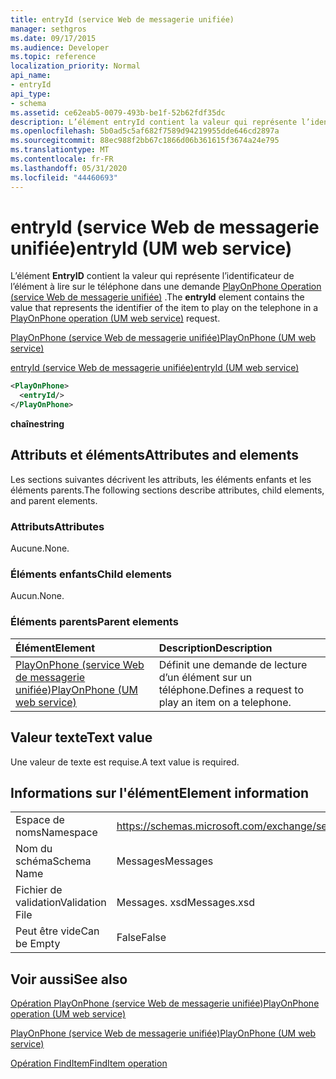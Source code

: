 ```yaml
---
title: entryId (service Web de messagerie unifiée)
manager: sethgros
ms.date: 09/17/2015
ms.audience: Developer
ms.topic: reference
localization_priority: Normal
api_name:
- entryId
api_type:
- schema
ms.assetid: ce62eab5-0079-493b-be1f-52b62fdf35dc
description: L’élément entryId contient la valeur qui représente l’identificateur de l’élément à lire sur le téléphone dans une demande PlayOnPhone Operation (service Web de messagerie unifiée).
ms.openlocfilehash: 5b0ad5c5af682f7589d94219955dde646cd2897a
ms.sourcegitcommit: 88ec988f2bb67c1866d06b361615f3674a24e795
ms.translationtype: MT
ms.contentlocale: fr-FR
ms.lasthandoff: 05/31/2020
ms.locfileid: "44460693"
---
```

# <a name="entryid-um-web-service"></a><span data-ttu-id="659ee-103">entryId (service Web de messagerie unifiée)</span><span class="sxs-lookup"><span data-stu-id="659ee-103">entryId (UM web service)</span></span>

<span data-ttu-id="659ee-104">L’élément **EntryID** contient la valeur qui représente l’identificateur de l’élément à lire sur le téléphone dans une demande [PlayOnPhone Operation (service Web de messagerie unifiée)](playonphone-operation-um-web-service.md) .</span><span class="sxs-lookup"><span data-stu-id="659ee-104">The **entryId** element contains the value that represents the identifier of the item to play on the telephone in a [PlayOnPhone operation (UM web service)](playonphone-operation-um-web-service.md) request.</span></span> 
  
[<span data-ttu-id="659ee-105">PlayOnPhone (service Web de messagerie unifiée)</span><span class="sxs-lookup"><span data-stu-id="659ee-105">PlayOnPhone (UM web service)</span></span>](playonphone-um-web-service.md)
  
[<span data-ttu-id="659ee-106">entryId (service Web de messagerie unifiée)</span><span class="sxs-lookup"><span data-stu-id="659ee-106">entryId (UM web service)</span></span>](entryid-um-web-service.md)
  
```xml
<PlayOnPhone>
  <entryId/>
</PlayOnPhone>
```

 <span data-ttu-id="659ee-107">**chaîne**</span><span class="sxs-lookup"><span data-stu-id="659ee-107">**string**</span></span>
## <a name="attributes-and-elements"></a><span data-ttu-id="659ee-108">Attributs et éléments</span><span class="sxs-lookup"><span data-stu-id="659ee-108">Attributes and elements</span></span>

<span data-ttu-id="659ee-109">Les sections suivantes décrivent les attributs, les éléments enfants et les éléments parents.</span><span class="sxs-lookup"><span data-stu-id="659ee-109">The following sections describe attributes, child elements, and parent elements.</span></span>
  
### <a name="attributes"></a><span data-ttu-id="659ee-110">Attributs</span><span class="sxs-lookup"><span data-stu-id="659ee-110">Attributes</span></span>

<span data-ttu-id="659ee-111">Aucune.</span><span class="sxs-lookup"><span data-stu-id="659ee-111">None.</span></span>
  
### <a name="child-elements"></a><span data-ttu-id="659ee-112">Éléments enfants</span><span class="sxs-lookup"><span data-stu-id="659ee-112">Child elements</span></span>

<span data-ttu-id="659ee-113">Aucun.</span><span class="sxs-lookup"><span data-stu-id="659ee-113">None.</span></span>
  
### <a name="parent-elements"></a><span data-ttu-id="659ee-114">Éléments parents</span><span class="sxs-lookup"><span data-stu-id="659ee-114">Parent elements</span></span>

|<span data-ttu-id="659ee-115">**Élément**</span><span class="sxs-lookup"><span data-stu-id="659ee-115">**Element**</span></span>|<span data-ttu-id="659ee-116">**Description**</span><span class="sxs-lookup"><span data-stu-id="659ee-116">**Description**</span></span>|
|:-----|:-----|
|[<span data-ttu-id="659ee-117">PlayOnPhone (service Web de messagerie unifiée)</span><span class="sxs-lookup"><span data-stu-id="659ee-117">PlayOnPhone (UM web service)</span></span>](playonphone-um-web-service.md) <br/> |<span data-ttu-id="659ee-118">Définit une demande de lecture d’un élément sur un téléphone.</span><span class="sxs-lookup"><span data-stu-id="659ee-118">Defines a request to play an item on a telephone.</span></span>  <br/> |
   
## <a name="text-value"></a><span data-ttu-id="659ee-119">Valeur texte</span><span class="sxs-lookup"><span data-stu-id="659ee-119">Text value</span></span>

<span data-ttu-id="659ee-120">Une valeur de texte est requise.</span><span class="sxs-lookup"><span data-stu-id="659ee-120">A text value is required.</span></span>
  
## <a name="element-information"></a><span data-ttu-id="659ee-121">Informations sur l'élément</span><span class="sxs-lookup"><span data-stu-id="659ee-121">Element information</span></span>

|||
|:-----|:-----|
|<span data-ttu-id="659ee-122">Espace de noms</span><span class="sxs-lookup"><span data-stu-id="659ee-122">Namespace</span></span>  <br/> |https://schemas.microsoft.com/exchange/services/2006/messages  <br/> |
|<span data-ttu-id="659ee-123">Nom du schéma</span><span class="sxs-lookup"><span data-stu-id="659ee-123">Schema Name</span></span>  <br/> |<span data-ttu-id="659ee-124">Messages</span><span class="sxs-lookup"><span data-stu-id="659ee-124">Messages</span></span>  <br/> |
|<span data-ttu-id="659ee-125">Fichier de validation</span><span class="sxs-lookup"><span data-stu-id="659ee-125">Validation File</span></span>  <br/> |<span data-ttu-id="659ee-126">Messages. xsd</span><span class="sxs-lookup"><span data-stu-id="659ee-126">Messages.xsd</span></span>  <br/> |
|<span data-ttu-id="659ee-127">Peut être vide</span><span class="sxs-lookup"><span data-stu-id="659ee-127">Can be Empty</span></span>  <br/> |<span data-ttu-id="659ee-128">False</span><span class="sxs-lookup"><span data-stu-id="659ee-128">False</span></span>  <br/> |
   
## <a name="see-also"></a><span data-ttu-id="659ee-129">Voir aussi</span><span class="sxs-lookup"><span data-stu-id="659ee-129">See also</span></span>



[<span data-ttu-id="659ee-130">Opération PlayOnPhone (service Web de messagerie unifiée)</span><span class="sxs-lookup"><span data-stu-id="659ee-130">PlayOnPhone operation (UM web service)</span></span>](playonphone-operation-um-web-service.md)
  
[<span data-ttu-id="659ee-131">PlayOnPhone (service Web de messagerie unifiée)</span><span class="sxs-lookup"><span data-stu-id="659ee-131">PlayOnPhone (UM web service)</span></span>](playonphone-um-web-service.md)
  
[<span data-ttu-id="659ee-132">Opération FindItem</span><span class="sxs-lookup"><span data-stu-id="659ee-132">FindItem operation</span></span>](finditem-operation.md)

